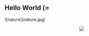 ## Hello World (=
<p>
  ![nature](nature.jpg)
</p>
<p align="center"> 
  <img src="https://profile-counter.glitch.me/goto-eof/count.svg" />
</p>
